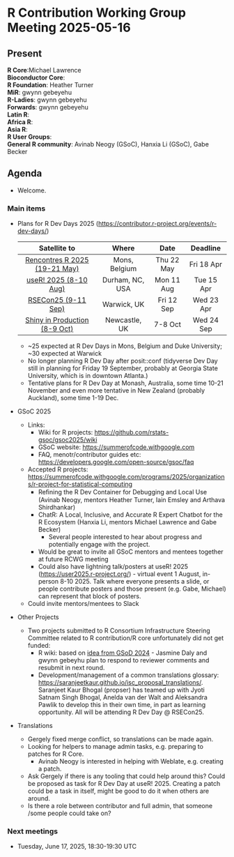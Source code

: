 # R Contribution Working Group Meeting 2025-05-16

## Present

**R Core**:Michael Lawrence  
**Bioconductor Core**:   
**R Foundation**: Heather Turner  
**MiR**: gwynn gebeyehu   
**R-Ladies**: gwynn gebeyehu   
**Forwards**: gwynn gebeyehu  
**Latin R**:   
**Africa R**:   
**Asia R**:   
**R User Groups**:   
**General R community**: Avinab Neogy (GSoC), Hanxia Li (GSoC), Gabe Becker

## Agenda

- Welcome.

### Main items
    
- Plans for R Dev Days 2025 (https://contributor.r-project.org/events/r-dev-days/) 
 
    |          Satellite to         |       Where      | Date |   Deadline  |
    |:-----------------------------:|:----------------:|:-------------:|:---------:|
    | [Rencontres R 2025 (19-21 May)](https://pretix.eu/r-contributors/r-dev-day-rr2025/) | Mons, Belgium    | Thu 22 May  | Fri 18 Apr |
    | [useR! 2025 (8-10 Aug)](https://user2025.r-project.org/additional/r-dev-day)         | Durham, NC, USA  | Mon 11 Aug    | Tue 15 Apr |
    | [RSECon25 (9-11 Sep)](https://warwick.ac.uk/fac/sci/statistics/news/r-dev-day-rsecon25) | Warwick, UK      | Fri 12 Sep    | Wed 23 Apr |
    | [Shiny in Production (8-9 Oct)](https://pretix.eu/r-contributors/r-dev-day-sip-2025/) | Newcastle, UK    | 7-8 Oct       | Wed 24 Sep |
     - ~25 expected at R Dev Days in Mons, Belgium and Duke University; ~30 expected at Warwick
     - No longer planning R Dev Day after posit::conf (tidyverse Dev Day still in planning for Friday 19 September, probably at Georgia State University, which is in downtown Atlanta.)
     - Tentative plans for R Dev Day at Monash, Australia, some time 10-21 November and even more tentative in New Zealand (probably Auckland), some time 1-19 Dec.

- GSoC 2025
    - Links:
        - Wiki for R projects: https://github.com/rstats-gsoc/gsoc2025/wiki
        - GSoC website: https://summerofcode.withgoogle.com
        - FAQ, menotr/contributor guides etc: https://developers.google.com/open-source/gsoc/faq
    - Accepted R projects: https://summerofcode.withgoogle.com/programs/2025/organizations/r-project-for-statistical-computing
        - Reﬁning the R Dev Container for Debugging and Local Use (Avinab Neogy, mentors Heather Turner, Iain Emsley and Arthava Shirdhankar)
        - ChatR: A Local, Inclusive, and Accurate R Expert Chatbot for the R Ecosystem  (Hanxia Li, mentors Michael Lawrence and Gabe Becker)
            - Several people interested to hear about progress and potentially engage with the project.
        - Would be great to invite all GSoC mentors and mentees together at future RCWG meeting
        - Could also have lightning talk/posters at useR! 2025 (https://user2025.r-project.org/) - virtual event 1 August, in-person 8-10 2025. Talk where everyone presents a slide, or people contribute posters and those present (e.g. Gabe, Michael) can represent that block of posters.
    - Could invite mentors/mentees to Slack

- Other Projects
    - Two projects submitted to R Consortium Infrastructure Steering Committee related to R contribution/R core unfortunately did not get funded:
        - R wiki: based on [idea from GSoD 2024](https://github.com/rstats-gsod/gsod2024/wiki/Create-an-R-wiki) - Jasmine Daly and gwynn gebeyhu plan to respond to reviewer comments and resubmit in next round.
        - Development/management of a common translations glossary: https://saranjeetkaur.github.io/isc_proposal_translations/. Saranjeet Kaur Bhogal (propser) has teamed up with Jyoti Satnam Singh Bhogal, Anelda van der Walt and Aleksandra Pawlik to develop this in their own time, in part as learning opportunity. All will be attending R Dev Day @ RSECon25.

- Translations
    - Gergely fixed merge conflict, so translations can be made again.
    - Looking for helpers to manage admin tasks, e.g. preparing to patches for R Core.
        - Avinab Neogy is interested in helping with Weblate, e.g. creating a patch.
    - Ask Gergely if there is any tooling that could help around this? Could be proposed as task for R Dev Day at useR! 2025. Creating a patch could be a task in itself, might be good to do it when others are around.
    - Is there a role between contributor and full admin, that someone /some people could take on?

### Next meetings

- Tuesday, June 17, 2025, 18:30-19:30 UTC
